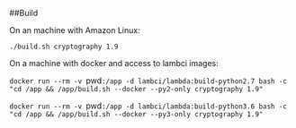 ##Build

On an machine with Amazon Linux:

`./build.sh cryptography 1.9`

On a machine with docker and access to lambci images:

`docker run --rm -v `pwd`:/app -d lambci/lambda:build-python2.7 bash -c "cd /app && /app/build.sh --docker --py2-only cryptography 1.9"`

`docker run --rm -v `pwd`:/app -d lambci/lambda:build-python3.6 bash -c "cd /app && /app/build.sh --docker --py3-only cryptography 1.9"`
